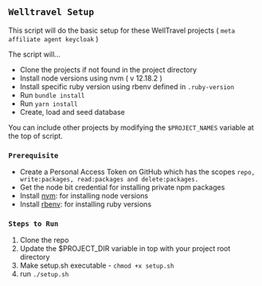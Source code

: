 ## `Welltravel Setup`

This script will do the basic setup for these WellTravel projects ( `meta affiliate agent keycloak` )

The script will...

- Clone the projects if not found in the project directory
- Install node versions using nvm ( v 12.18.2 )
- Install specific ruby version using rbenv defined in `.ruby-version`
- Run `bundle install`
- Run `yarn install`
- Create, load and seed database

You can include other projects by modifying the `$PROJECT_NAMES` variable at the top of script.

### `Prerequisite`

- Create a Personal Access Token on GitHub which has the scopes `repo, write:packages, read:packages and delete:packages.`
- Get the node bit credential for installing private npm packages
- Install [nvm](https://github.com/nvm-sh/nvm): for installing node versions
- Install [rbenv](https://github.com/rbenv/rbenv): for installing ruby versions

### `Steps to Run`

  1. Clone the repo
  2. Update the $PROJECT_DIR variable in top with your project root directory
  3. Make setup.sh executable - `chmod +x setup.sh`
  4. run `./setup.sh`
